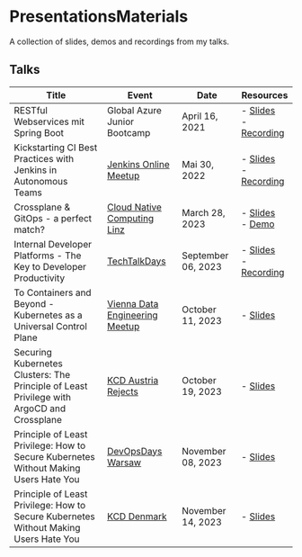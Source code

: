 # PresentationsMaterials

A collection of slides, demos and recordings from my talks.

## Talks

| Title                                                                                     | Event                                                                                                                                  | Date               | Resources                                                                                                                                                                                                                         |
|-------------------------------------------------------------------------------------------|----------------------------------------------------------------------------------------------------------------------------------------|--------------------|-----------------------------------------------------------------------------------------------------------------------------------------------------------------------------------------------------------------------------------|
| RESTful Webservices mit Spring Boot                                                       | Global Azure Junior Bootcamp                                                                                                           | April 16, 2021     | - [Slides](https://github.com/KatharinaSick/PresentationMaterials/blob/main/20210416-GlobalAzureJuniorBootcamp/slides.pdf)<br/>- [Recording](https://www.youtube.com/watch?v=MkcdgIN0avw)                                         |
| Kickstarting CI Best Practices with Jenkins in Autonomous Teams                           | [Jenkins Online Meetup](https://www.jenkins.io/events/online-meetup/)                                                                  | Mai 30, 2022       | - [Slides](https://github.com/KatharinaSick/PresentationMaterials/blob/main/20220530-JenkinsOnlineMeetup/slides.pdf)<br/>- [Recording](https://www.youtube.com/watch?v=a3-eM75GBLs)                                               |
| Crossplane & GitOps - a perfect match?                                                    | [Cloud Native Computing Linz](https://cloudnativelinz.github.io/)                                                                      | March 28, 2023     | - [Slides](https://github.com/KatharinaSick/PresentationMaterials/blob/main/20230328-CloudNativeLinz/slides.pdf)<br/>- [Demo](https://github.com/KatharinaSick/PresentationMaterials/tree/main/20230328-CloudNativeLinz/examples) |
| Internal Developer Platforms - The Key to Developer Productivity                          | [TechTalkDays](https://techtalkdays.com/)                                                                                              | September 06, 2023 | - [Slides](https://slides.ksick.dev/20230906-TechTalkDays)<br/>- [Recording](https://www.youtube.com/watch?v=zgxdq3O-atE)                                                                                                         |
| To Containers and Beyond - Kubernetes as a Universal Control Plane                        | [Vienna Data Engineering Meetup](https://www.meetup.com/vienna-data-engineering-meetup/)                                               | October 11, 2023   | - [Slides](https://slides.ksick.dev/20231011/ViennaDataEngineeringMeetup)                                                                                                                                                         |
| Securing Kubernetes Clusters: The Principle of Least Privilege with ArgoCD and Crossplane | [KCD Austria Rejects](https://community.cncf.io/events/details/cncf-cloud-native-austria-presents-meetup-kcd-2nd-chance-edition-2023/) | October 19, 2023   | - [Slides](https://slides.ksick.dev/20231019/KcdAustriaRejects)                                                                                                                                                                   |
| Principle of Least Privilege: How to Secure Kubernetes Without Making Users Hate You      | [DevOpsDays Warsaw](https://devopsdays.pl/)                                                                                            | November 08, 2023  | - [Slides](https://slides.ksick.dev/20231108/DevOpsDaysWarsaw)                                                                                                                                                                    |
| Principle of Least Privilege: How to Secure Kubernetes Without Making Users Hate You      | [KCD Denmark](https://kcddenmark.dk/)                                                                                                  | November 14, 2023  | - [Slides](https://slides.ksick.dev/20231114/KcdDenmark)                                                                                                                                                                          |


